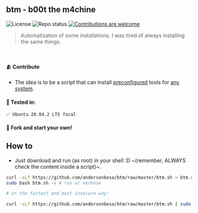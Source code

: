 ## btm - b00t the m4chine

![License](https://img.shields.io/badge/License-OPEN--SOURCE-brightgreen)
![Repo status](https://img.shields.io/badge/repo%20status-ACTIVE-brightgreen)
[![Contributions are welcome](https://img.shields.io/badge/contributions-WELCOME-brightgreen.svg?style=flat)](https://github.com/andersonbosa/mykro/issues)

> Automatization of some installations.
> I was tired of always installing the same things.

<br />

#### 🫂 Contribute

- The idea is to be a script that can install [preconfigured][toolsList] tools for [any system][testedIn].

#### 📑 Tested in:

```
✅ Ubuntu 20.04.2 LTS focal
```

#### 🍴 Fork and start your own!

## How to

- Just download and run (as root) in your shell :D ~(remember, ALWAYS check the content inside a script)~.

```bash
curl -sLf https://github.com/andersonbosa/btm/raw/master/btm.sh > btm.sh # download
sudo bash btm.sh -v # run w/ verbose

# or the fastest and most insecure way:

curl -sLf https://github.com/andersonbosa/btm/raw/master/btm.sh | sudo bash -s -- -v
```

[toolsList]: https://github.com/andersonbosa/btm/blob/master/btm.sh#L20
[testedIn]: https://github.com/andersonbosa/btm#-tested-in
